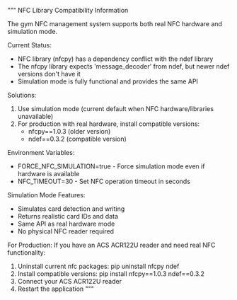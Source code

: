 """
NFC Library Compatibility Information

The gym NFC management system supports both real NFC hardware and simulation mode.

Current Status:
- NFC library (nfcpy) has a dependency conflict with the ndef library
- The nfcpy library expects 'message_decoder' from ndef, but newer ndef versions don't have it
- Simulation mode is fully functional and provides the same API

Solutions:
1. Use simulation mode (current default when NFC hardware/libraries unavailable)
2. For production with real hardware, install compatible versions:
   - nfcpy==1.0.3 (older version)
   - ndef==0.3.2 (compatible version)

Environment Variables:
- FORCE_NFC_SIMULATION=true - Force simulation mode even if hardware is available
- NFC_TIMEOUT=30 - Set NFC operation timeout in seconds

Simulation Mode Features:
- Simulates card detection and writing
- Returns realistic card IDs and data
- Same API as real hardware mode
- No physical NFC reader required

For Production:
If you have an ACS ACR122U reader and need real NFC functionality:
1. Uninstall current nfc packages: pip uninstall nfcpy ndef
2. Install compatible versions: pip install nfcpy==1.0.3 ndef==0.3.2
3. Connect your ACS ACR122U reader
4. Restart the application
"""